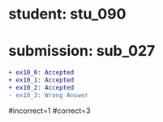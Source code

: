 # student: stu_090
# submission: sub_027

```diff
+ ex10_0: Accepted
+ ex10_1: Accepted
+ ex10_2: Accepted
- ex10_3: Wrong Answer
```
#incorrect=1
#correct=3
